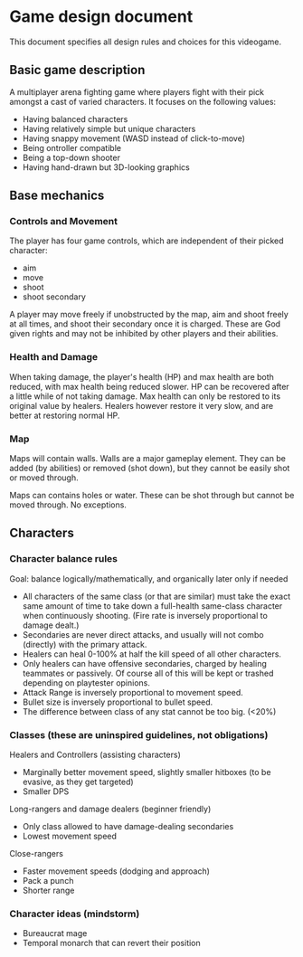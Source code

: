 # Game design document

This document specifies all design rules and choices for this videogame.

## Basic game description

A multiplayer arena fighting game where players fight with their pick amongst a cast of varied characters. It focuses on the following values:
- Having balanced characters
- Having relatively simple but unique characters
- Having snappy movement (WASD instead of click-to-move)
- Being ontroller compatible
- Being a top-down shooter
- Having hand-drawn but 3D-looking graphics

## Base mechanics

### Controls and Movement

The player has four game controls, which are independent of their picked character:
- aim
- move
- shoot
- shoot secondary

A player may move freely if unobstructed by the map, aim and shoot freely at all times, and shoot their secondary
once it is charged. These are God given rights and may not be inhibited by other players and their abilities.

### Health and Damage

When taking damage, the player's health (HP) and max health are both reduced, with max health being reduced slower. HP can be recovered after a little while of not taking damage. Max health can only be restored to its original value by healers. Healers however restore it very slow, and are better at restoring normal HP.

### Map

Maps will contain walls. Walls are a major gameplay element. They can be added (by abilities) or removed (shot down), but they cannot be easily shot or moved through.

Maps can contains holes or water. These can be shot through but cannot be moved through. No exceptions.

## Characters

### Character balance rules
Goal: balance logically/mathematically, and organically later only if needed
- All characters of the same class (or that are similar) must take the exact same amount of time to take down a full-health same-class character when continuously shooting. (Fire rate is inversely proportional to damage dealt.)
- Secondaries are never direct attacks, and usually will not combo (directly) with the primary attack.
- Healers can heal 0-100% at half the kill speed of all other characters.
- Only healers can have offensive secondaries, charged by healing teammates or passively.
Of course all of this will be kept or trashed depending on playtester opinions.
- Attack Range is inversely proportional to movement speed.
- Bullet size is inversely proportional to bullet speed.
- The difference between class of any stat cannot be too big. (<20%)

### Classes (these are uninspired guidelines, not obligations)

Healers and Controllers (assisting characters)
- Marginally better movement speed, slightly smaller hitboxes (to be evasive, as they get targeted)
- Smaller DPS

Long-rangers and damage dealers (beginner friendly)
- Only class allowed to have damage-dealing secondaries
- Lowest movement speed

Close-rangers
- Faster movement speeds (dodging and approach)
- Pack a punch
- Shorter range

### Character ideas (mindstorm)
- Bureaucrat mage
- Temporal monarch that can revert their position